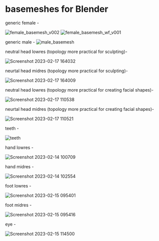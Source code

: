 # basemeshes for Blender

generic female - 

![female_basemesh_v002](https://user-images.githubusercontent.com/78473045/222640905-4466b0c5-0690-42c3-acd2-eadd53f27c39.png)
![female_basemesh_wf_v001](https://user-images.githubusercontent.com/78473045/222640909-5dedb5ad-ed7d-4a9f-a302-525dbb0b7ba3.png)

generic male - 
![male_basemesh](https://github.com/dan283/basemeshes/assets/78473045/3a618540-7c40-4355-a09e-8ab6e806a09a)


neutral head lowres (topology more practical for sculpting)- 

![Screenshot 2023-02-17 164032](https://user-images.githubusercontent.com/78473045/219544107-e26784fb-311b-4041-b784-eead107cff18.png)

neurtal head midres (topology more practical for sculpting)- 

![Screenshot 2023-02-17 164009](https://user-images.githubusercontent.com/78473045/219544122-dbb17076-8e31-4808-a6af-7a8fa5a1bdf7.png)

neutral head lowres (topology more practical for creating facial shapes)- 

![Screenshot 2023-02-17 110538](https://user-images.githubusercontent.com/78473045/219498088-8b172178-6e36-41ed-a248-c82d345a0138.png)

neurtal head midres (topology more practical for creating facial shapes)- 

![Screenshot 2023-02-17 110521](https://user-images.githubusercontent.com/78473045/219498023-8da92385-3970-46a8-b201-2892d4991e0a.png)

teeth - 

![teeth](https://user-images.githubusercontent.com/78473045/218334471-c3ea352b-133d-47bf-b4ea-7acc3f0fe6b8.png)

hand lowres - 

![Screenshot 2023-02-14 100709](https://user-images.githubusercontent.com/78473045/218576138-ea2c2db6-9a77-4d1b-83f5-f16baa2bf72f.png)

hand midres - 

![Screenshot 2023-02-14 102554](https://user-images.githubusercontent.com/78473045/218578106-a75ab748-11fa-4352-a428-dcf6bc62a3b6.png)

foot lowres - 

![Screenshot 2023-02-15 095401](https://user-images.githubusercontent.com/78473045/218864318-62ab34f0-1389-4d46-9d78-202671b051ae.png)

foot midres - 

![Screenshot 2023-02-15 095416](https://user-images.githubusercontent.com/78473045/218864293-de64dce1-6006-4967-92b3-cabe3c9a90a1.png)

eye - 

![Screenshot 2023-02-15 114500](https://user-images.githubusercontent.com/78473045/218881147-5280e0db-9b11-40d4-8257-62055002a1c7.png)





